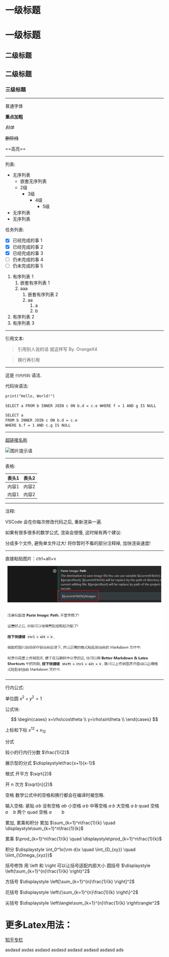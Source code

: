 # 一级标题 

一级标题
=======

## 二级标题

二级标题
-------

### 三级标题

---

普通字体

**重点加粗**

*斜体*

~~删除线~~

==高亮==

---
列表:

* 无序列表
  * 嵌套无序列表
  * 2级
    * 3级
      * 4级
        * 5级
* 无序列表
* 无序列表

任务列表:

- [x] 已经完成的事 1
- [x] 已经完成的事 2
- [x] 已经完成的事 3
- [ ] 仍未完成的事 4
- [ ] 仍未完成的事 5

1. 有序列表 1
   1. 嵌套有序列表 1
   2. aaa
      1. 嵌套有序列表 2
      2. aa
         1. a
         2. b
2. 有序列表 2
3. 有序列表 3

---

引用文本:

> 引用别人说的话
> 就这样写
> By. OrangeX4

> 换行再引用

---

这是 `行内代码` 语法.

代码块语法:

``` python{.line-numbers}
print("Hello, World!")
```

`SELECT a FROM b INNER JOIN c ON b.d = c.e WHERE f = 1 AND g IS NULL` 

``` sql{.line-numbers}
SELECT a 
FROM b INNER JOIN c ON b.d = c.e 
WHERE b.f = 1 AND c.g IS NULL
```
---

[超链接名称](https://pyecharts.org/#/zh-cn/quickstart)

![图片提示语](https://cloud.githubusercontent.com/assets/1908863/14398210/0e408954-fda8-11e5-9eb4-562d7c0ca431.gif)

---

表格:

| 表头1 | 表头2 |
| ----- | ----- |
| 内容1 | 内容2 |
| 内容1 | 内容2 |


---

注释:

<!-- 你看不见我 -->

VSCode 会在你每次修改代码之后, 重新渲染一遍.

如果有很多很多的数学公式, 渲染会很慢, 这时候有两个建议:

分成多个文件, 避免单文件过大!
将你暂时不看的部分注释掉, 加快渲染速度!

---

直接粘贴图片：ctrl+alt+v

![](images/2021-10-12-16-39-36.png)

---

行内公式: 

单位圆 $x^2+y^2=1$

公式块:

$$
\begin{cases}
x=\rho\cos\theta \\
y=\rho\sin\theta \\
\end{cases}
$$

上标和下标
$x^{12} + x_{12}$


分式

较小的行内行分数 $\frac{1}{2}$

展示型的分式 $\displaystyle\frac{x+1}{x-1}$

根式
开平方 $\sqrt{2}$

开 $n$ 次方 $\sqrt[n]{2}$

空格
数学公式中的空格和换行都会在编译时被忽略.

输入空格:
紧贴 $a\!b$
没有空格 $ab$
小空格 $a\,b$
中等空格 $a\;b$
大空格 $a\ b$
quad 空格 $a\quad b$
两个 quad 空格 $a\qquad b$

累加, 累乘和积分
累加 $\sum_{k=1}^n\frac{1}{k}  \quad  \displaystyle\sum_{k=1}^n\frac{1}{k}$

累乘 $\prod_{k=1}^n\frac{1}{k}  \quad  \displaystyle\prod_{k=1}^n\frac{1}{k}$

积分 $\displaystyle \int_0^1x{\rm d}x  \quad  \iint_{D_{xy}}  \quad  \iiint_{\Omega_{xyz}}$


括号修饰
用 \left 和 \right 可以让括号适配内部大小
圆括号 $\displaystyle \left(\sum_{k=1}^{n}\frac{1}{k} \right)^2$

方括号 $\displaystyle \left[\sum_{k=1}^{n}\frac{1}{k} \right]^2$

花括号 $\displaystyle \left\{\sum_{k=1}^{n}\frac{1}{k} \right\}^2$

尖括号 $\displaystyle \left\langle\sum_{k=1}^{n}\frac{1}{k} \right\rangle^2$

# 更多Latex用法：
[知乎专栏](https://zhuanlan.zhihu.com/p/366596107)



asdasd
asdas
asdasd
asdasd
asdasd
asdasd
asdasd
ads
